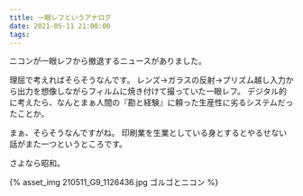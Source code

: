 ```yaml
---
title: 一眼レフというアナログ
date: 2021-05-11 21:00:00
tags:
---
```


ニコンが一眼レフから撤退するニュースがありました。

理屈で考えればそらそうなんです。
レンズ→ガラスの反射→プリズム越し入力から出力を想像しながらフィルムに焼き付けて撮っていた一眼レフ。
デジタル的に考えたら、なんとまぁ人間の『勘と経験』に頼った生産性に劣るシステムだったことか。

まぁ、そらそうなんですがね。
印刷業を生業としている身とするとやるせない話がまた一つというところです。

さよなら昭和。

{% asset_img 210511_G9_1126436.jpg ゴルゴとニコン %}
